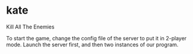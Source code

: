 # kate
Kill All The Enemies


To start the game, change the config file of the server to put it in 2-player mode.
Launch the server first, and then two instances of our program.
